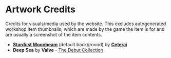 # Artwork Credits

Credits for visuals/media used by the website. This excludes autogenerated workshop item thumbnails, which are made by the game the item is for and are usually a screenshot of the item contents.

- [**Stardust Moonbeam**](https://www.deviantart.com/ceterai/art/Stardust-Moonbeam-960010662) (default background) by [**Ceterai**](https://linktr.ee/ceterai)
- **Deep Sea** by **Valve** - [The Debut Collection](https://store.steampowered.com/points/shop/app/1263950)
